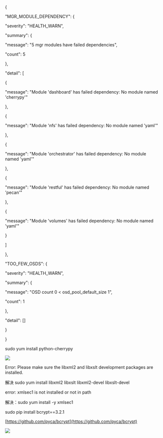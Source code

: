 {

"MGR_MODULE_DEPENDENCY": {

"severity": "HEALTH_WARN",

"summary": {

"message": "5 mgr modules have failed dependencies",

"count": 5

},

"detail": [

{

"message": "Module 'dashboard' has failed dependency: No module named 'cherrypy'"

},

{

"message": "Module 'nfs' has failed dependency: No module named 'yaml'"

},

{

"message": "Module 'orchestrator' has failed dependency: No module named 'yaml'"

},

{

"message": "Module 'restful' has failed dependency: No module named 'pecan'"

},

{

"message": "Module 'volumes' has failed dependency: No module named 'yaml'"

}

]

},

"TOO_FEW_OSDS": {

"severity": "HEALTH_WARN",

"summary": {

"message": "OSD count 0 < osd_pool_default_size 1",

"count": 1

},

"detail": []

}

}

sudo yum install python-cherrypy

![](https://gitee.com/hxc8/images6/raw/master/img/202407182351473.jpg)

Error: Please make sure the libxml2 and libxslt development packages are installed.

解决 sudo yum install  libxml2 libxslt libxml2-devel libxslt-devel

error: xmlsec1 is not installed or not in path

解决：sudo yum install -y xmlsec1

sudo pip install bcrypt==3.2.1

[https://github.com/pyca/bcrypt](https://github.com/pyca/bcrypt)

![](https://gitee.com/hxc8/images6/raw/master/img/202407182351976.jpg)